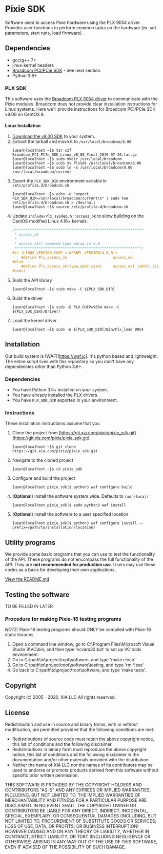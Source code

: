 # Pixie SDK
Software used to access Pixie hardware using the PLX 9054 driver. Provides
user functions to perform common tasks on the hardware (ex. set parameters,
start runs, load firmware).

## Dependencies
* gcc/g++ 7+
* linux-kernel headers
* [Broadcom PCI/PCIe SDK](https://www.broadcom.com/products/pcie-switches-bridges/software-dev-kits) - See next section.
* Python 3.6+

### PLX SDK
This software uses the [Broadcom PLX 9054 driver](https://www.broadcom.com/products/pcie-switches-bridges/software-dev-kits) 
to communicate with the Pixie modules. Broadcom does not provide clear installation instructions for 
Linux systems. Here we'll provide instructions for Broadcom PCI/PCIe SDK v8.00 on CentOS 8. 

#### Linux Installation
1. [Download the v8.00 SDK](https://www.broadcom.com/products/pcie-switches-bridges/software-dev-kits#downloads) to your system.
2. Extract the tarball and move it to `/usr/local/broadcom/8.00`
   ```shell script
   [user@localhost ~]$ tar xzf Broadcom_PCI_PCIe_SDK_Linux_v8_00_Final_2019-07-30.tar.gz
   [user@localhost ~]$ sudo mkdir /usr/local/broadcom
   [user@localhost ~]$ sudo mv PlxSdk /usr/local/broadcom/8.00
   [user@localhost ~]$ sudo ln -s /usr/local/broadcom/8.00 /usr/local/broadcom/current
   ```
2. Export the `PLX_SDK_DIR` environment variable in `/etc/profile.d/broadcom.sh`
   ```shell script
   [user@localhost ~]$ echo -e "export PLX_SDK_DIR=/usr/local/broadcom/current\n" | sudo tee /etc/profile.d/broadcom.sh > /dev/null
   [user@localhost ~]$ source /etc/profile.d/broadcom.sh
   ```
2. Update `Include/Plx_sysdep.h::access_ok` to allow building on the CentOS modified Linux 4.18+ kernels.
   ```c
   /***********************************************************
    * access_ok
    *
    * access_ok() removed type param in 5.0
    **********************************************************/
   #if (LINUX_VERSION_CODE < KERNEL_VERSION(4,0,0))
       #define Plx_access_ok                     access_ok
   #else
       #define Plx_access_ok(type,addr,size)     access_ok( (addr),(size) )
   #endif
   ```
2. Build the API library
   ```shell script
   [user@localhost ~]$ sudo make -C ${PLX_SDK_DIR}
   ```
3. Build the driver
   ```shell script
   [user@localhost ~]$ sudo -E PLX_CHIP=9054 make -C ${PLX_SDK_DIR}/Driver/
   ```
4. Load the kernel driver
    ```shell script
    [user@localhost ~]$ sudo -E ${PLX_SDK_DIR}/Bin/Plx_load 9054
    ```

## Installation
Our build system is (WAF)[https://waf.io]. It's python based and lightweight. The entire script lives with this 
repository so you don't have any dependencies other than Python 3.6+.

### Dependencies
* You have Python 3.5+ installed on your system.
* You have already installed the PLX drivers.
* You have `PLX_SDK_DIR` exported in your environment.

### Instructions
These installation instructions assume that you 
1. Clone the project from [https://git.xia.com/pixie/pixie_sdk.git](https://git.xia.com/pixie/pixie_sdk.git)
   ```shell script
   [user@localhost ~]$ git clone https://git.xia.com/pixie/pixie_sdk.git 
   ```
2. Navigate to the cloned project
    ```shell script
    [user@localhost ~]$ cd pixie_sdk
    ```
2. Configure and build the project
    ```shell script
    [user@localhost pixie_sdk]$ python3 waf configure build
    ```
2. (**Optional**) Install the software system wide. Defaults to `/usr/local/`
    ```shell script
    [user@localhost pixie_sdk]$ sudo python3 waf install
    ```
2. (**Optional**) Install the software to a user specified location
    ```shell script
    [user@localhost pixie_sdk]$ python3 waf configure install --prefix=/path/to/installation/location/
    ```

## Utility programs
We provide some basic programs that you can use to test the functionality of the API. These programs do not encompass
the full functionality of the API. They are **not recommended for production use**. Users may use these codes as a 
basis for developing their own applications.

[View the README.md](https://git.xia.com/pixie/pixie_sdk/-/blob/master/utilities/README.md) 

## Testing the software
TO BE FILLED IN LATER

### Procedure for making Pixie-16 testing programs
*NOTE:* Pixie-16 testing programs should ONLY be compiled with Pixie-16
static libraries.

1. Open a command line window, go to C:\Program Files\Microsoft Visual Studio 8\VC\bin, and then type 'vcvars32.bat' to set up VC tools environment.
2. Go to C:\path\to\project\root\software, and type 'make clean'
3. Go to C:\path\to\project\root\software\testing, and type 'rm *.exe'
4. Go back to C:\path\to\project\root\software, and type 'make tests'.

## Copyright
Copyright (c) 2005 - 2020, XIA LLC
All rights reserved.

## License
Redistribution and use in source and binary forms,
with or without modification, are permitted provided
that the following conditions are met:

  * Redistributions of source code must retain the above
    copyright notice, this list of conditions and the
    following disclaimer.
  * Redistributions in binary form must reproduce the
    above copyright notice, this list of conditions and the
    following disclaimer in the documentation and/or other
    materials provided with the distribution.
  * Neither the name of XIA LLC nor the names of its
    contributors may be used to endorse or promote
    products derived from this software without
    specific prior written permission.

THIS SOFTWARE IS PROVIDED BY THE COPYRIGHT HOLDERS AND
CONTRIBUTORS "AS IS" AND ANY EXPRESS OR IMPLIED WARRANTIES,
INCLUDING, BUT NOT LIMITED TO, THE IMPLIED WARRANTIES OF
MERCHANTABILITY AND FITNESS FOR A PARTICULAR PURPOSE ARE DISCLAIMED.
IN NO EVENT SHALL THE COPYRIGHT OWNER OR CONTRIBUTORS BE LIABLE
FOR ANY DIRECT, INDIRECT, INCIDENTAL, SPECIAL, EXEMPLARY, OR
CONSEQUENTIAL DAMAGES (INCLUDING, BUT NOT LIMITED TO,
PROCUREMENT OF SUBSTITUTE GOODS OR SERVICES; LOSS OF USE,
DATA, OR PROFITS; OR BUSINESS INTERRUPTION) HOWEVER CAUSED AND ON
ANY THEORY OF LIABILITY, WHETHER IN CONTRACT, STRICT LIABILITY, OR
TORT (INCLUDING NEGLIGENCE OR OTHERWISE) ARISING IN ANY WAY OUT OF
THE USE OF THIS SOFTWARE, EVEN IF ADVISED OF THE POSSIBILITY OF
SUCH DAMAGE.
